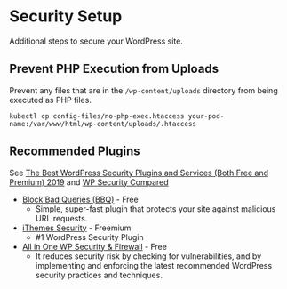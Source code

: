 # Security Setup #
Additional steps to secure your WordPress site.

## Prevent PHP Execution from Uploads ##
Prevent any files that are in the `/wp-content/uploads` directory from being executed as PHP files.

`kubectl cp config-files/no-php-exec.htaccess your-pod-name:/var/www/html/wp-content/uploads/.htaccess`


## Recommended Plugins ##
See [The Best WordPress Security Plugins and Services (Both Free and Premium) 2019](https://winningwp.com/best-wordpress-security-plugins-and-services/)
and [WP Security Compared](http://wpsecuritycompared.com/)

* [Block Bad Queries (BBQ)](https://wordpress.org/plugins/block-bad-queries/) - Free
  * Simple, super-fast plugin that protects your site against malicious URL requests.
* [iThemes Security](https://wordpress.org/plugins/better-wp-security/) - Freemium
  * \#1 WordPress Security Plugin
* [All in One WP Security & Firewall](https://wordpress.org/plugins/all-in-one-wp-security-and-firewall/) - Free
  * It reduces security risk by checking for vulnerabilities, and by implementing and enforcing the latest recommended WordPress security practices and techniques.